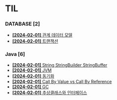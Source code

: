 # TIL
 
### DATABASE [2]
- [**[2024-02-01]**  관계 데이터 모델](https://github.com/A-lass/TIL/blob/main/DATABASE/관계_데이터_모델.md)
- [**[2024-02-01]**  트랜잭션](https://github.com/A-lass/TIL/blob/main/DATABASE/트랜잭션.md)
### Java [6]
- [**[2024-02-01]**  String StringBuilder StringBuffer](https://github.com/A-lass/TIL/blob/main/Java/String_StringBuilder_StringBuffer.md)
- [**[2024-02-01]**  JVM](https://github.com/A-lass/TIL/blob/main/Java/JVM.md)
- [**[2024-02-01]**  동기화](https://github.com/A-lass/TIL/blob/main/Java/동기화.md)
- [**[2024-02-01]**  Call By Value vs Call By Reference](https://github.com/A-lass/TIL/blob/main/Java/Call_By_Value_vs_Call_By_Reference.md)
- [**[2024-02-01]**  GC](https://github.com/A-lass/TIL/blob/main/Java/GC.md)
- [**[2024-02-01]**  추상클래스와 인터페이스](https://github.com/A-lass/TIL/blob/main/Java/추상클래스와_인터페이스.md)
